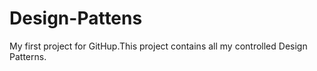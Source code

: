 Design-Pattens
==============
My first project for GitHup.This project contains all my controlled Design Patterns.
